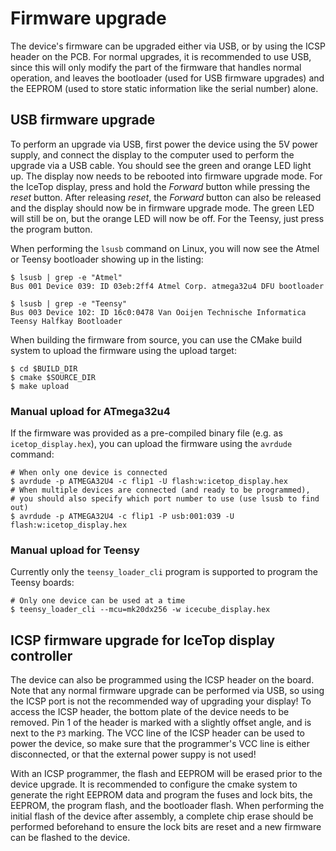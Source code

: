 # Firmware upgrade ##

The device's firmware can be upgraded either via USB, or by using the ICSP header on the PCB.
For normal upgrades, it is recommended to use USB, since this will only modify the part
of the firmware that handles normal operation, and leaves the bootloader (used for USB firmware
upgrades) and the EEPROM (used to store static information like the serial number) alone.

## USB firmware upgrade ##

To perform an upgrade via USB, first power the device using the 5V power supply, and connect the
display to the computer used to perform the upgrade via a USB cable. You should see the green
and orange LED light up.
The display now needs to be rebooted into firmware upgrade mode.
For the IceTop display, press and hold the *Forward* button while pressing the *reset* button.
After releasing *reset*, the *Forward* button can also be released and the display should now be in
firmware upgrade mode. The green LED will still be on, but the orange LED will now be off.
For the Teensy, just press the program button.

When performing the `lsusb` command on Linux, you will now see the Atmel or Teensy bootloader
showing up in the listing:

    $ lsusb | grep -e "Atmel"
    Bus 001 Device 039: ID 03eb:2ff4 Atmel Corp. atmega32u4 DFU bootloader

    $ lsusb | grep -e "Teensy"
    Bus 003 Device 102: ID 16c0:0478 Van Ooijen Technische Informatica Teensy Halfkay Bootloader

When building the firmware from source, you can use the CMake build system to upload the firmware
using the upload target:

    $ cd $BUILD_DIR
    $ cmake $SOURCE_DIR
    $ make upload

### Manual upload for ATmega32u4 ###

If the firmware was provided as a pre-compiled binary file (e.g. as `icetop_display.hex`), you can
upload the firmware using the `avrdude` command:

    # When only one device is connected
    $ avrdude -p ATMEGA32U4 -c flip1 -U flash:w:icetop_display.hex
    # When multiple devices are connected (and ready to be programmed),
    # you should also specify which port number to use (use lsusb to find out)
    $ avrdude -p ATMEGA32U4 -c flip1 -P usb:001:039 -U flash:w:icetop_display.hex

### Manual upload for Teensy ###

Currently only the `teensy_loader_cli` program is supported to program the Teensy boards:

    # Only one device can be used at a time
    $ teensy_loader_cli --mcu=mk20dx256 -w icecube_display.hex

## ICSP firmware upgrade for IceTop display controller ##

The device can also be programmed using the ICSP header on the board.
Note that any normal firmware upgrade can be performed via USB, so using the ICSP port is not
the recommended way of upgrading your display!
To access the ICSP header, the bottom plate of the device needs to be removed.
Pin 1 of the header is marked with a slightly offset angle, and is next to the `P3` marking.
The VCC line of the ICSP header can be used to power the device, so make sure that the
programmer's VCC line is either disconnected, or that the external power suppy is not used!

With an ICSP programmer, the flash and EEPROM will be erased prior to the device upgrade.
It is recommended to configure the cmake system to generate the right EEPROM data and program
the fuses and lock bits, the EEPROM, the program flash, and the bootloader flash.
When performing the initial flash of the device after assembly, a complete chip erase should be
performed beforehand to ensure the lock bits are reset and a new firmware can be flashed to the
device.

